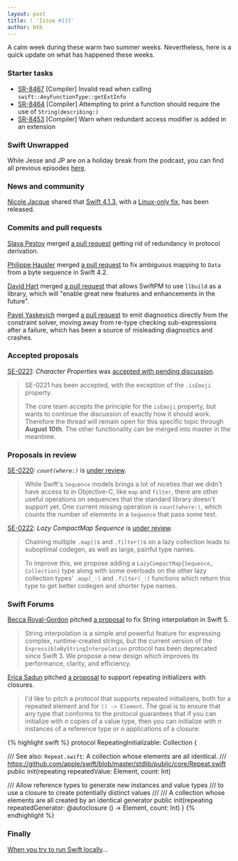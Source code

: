 ```yaml
---
layout: post
title: ! 'Issue #115'
author: btb
---
```


A calm week during these warm two summer weeks. Nevertheless, here is a quick update on what has happened these weeks.

<!--excerpt-->

### Starter tasks

- [SR-8467](https://bugs.swift.org/browse/SR-8467) [Compiler] Invalid read when calling `swift::AnyFunctionType::getExtInfo`
- [SR-8464](https://bugs.swift.org/browse/SR-8464) [Compiler] Attempting to print a function should require the use of `String(describing:)`
- [SR-8453](https://bugs.swift.org/browse/SR-8453) [Compiler] Warn when redundant access modifier is added in an extension

### Swift Unwrapped

While Jesse and JP are on a holiday break from the podcast, you can find all previous episodes [here](https://spec.fm/podcasts/swift-unwrapped).

### News and community

[Nicole Jacque](https://forums.swift.org/u/nicole_jacque/summary) shared that [Swift 4.1.3](https://forums.swift.org/t/swift-4-1-3-is-released-linux-only/14847), with a [Linux-only fix](https://bugs.swift.org/browse/SR-7650), has been released.

### Commits and pull requests

[Slava Pestov](https://twitter.com/slava_pestov) merged [a pull request](https://github.com/apple/swift/pull/18145) getting rid of redundancy in protocol derivation.

[Philippe Hausler](https://github.com/phausler) merged [a pull request](https://github.com/apple/swift/pull/18469) to fix ambiguous mapping to `Data` from a byte sequence in Swift 4.2.

[David Hart](https://twitter.com/dhartbit) merged [a pull request](https://github.com/apple/swift-package-manager/pull/1537) that allows SwiftPM to use `llbuild` as a library, which will "enable great new features and enhancements in the future".

[Pavel Yaskevich](https://github.com/xedin) merged [a pull request](https://github.com/apple/swift/pull/18484) to emit diagnostics directly from the constraint solver, moving away from re-type checking sub-expressions after a failure, which has been a source of misleading diagnostics and crashes.

### Accepted proposals

[SE-0221](https://github.com/apple/swift-evolution/blob/master/proposals/0221-character-properties.md): *Character Properties* was [accepted with pending discussion](https://forums.swift.org/t/accepted-with-pending-discussion-se-0221-character-properties/14944).

> SE-0221 has been accepted, with the exception of the `.isEmoji` property.
>
> The core team accepts the principle for the `isEmoji` property, but wants to continue the discussion of exactly how it should work. Therefore the thread will remain open for this specific topic through **August 10th**. The other functionality can be merged into master in the meantime.

### Proposals in review

[SE-0220](https://github.com/apple/swift-evolution/blob/master/proposals/0220-count-where.md): *`count(where:)`* is [under review](https://forums.swift.org/t/se-0220-count-where/15048).

> While Swift's `Sequence` models brings a lot of niceties that we didn't have access to in Objective-C, like `map` and `filter`, there are other useful operations on sequences that the standard library doesn't support yet. One current missing operation is  `count(where:)`, which counts the number of elements in a `Sequence` that pass some test.

[SE-0222](https://github.com/apple/swift-evolution/blob/master/proposals/0222-lazy-compactmap-sequence.md): *Lazy CompactMap Sequence* is [under review](https://forums.swift.org/t/se-0222-lazy-compactmap-sequence/14850).

> Chaining multiple `.map()`s and `.filter()`s on a lazy collection leads to suboptimal codegen, as well as large, painful type names.
>
> To improve this, we propose adding a `LazyCompactMap{Sequence, Collection}` type along with some overloads on the other lazy collection types' `.map(_:)` and `.filter(_:)` functions which return this type to get better codegen and shorter type names.

### Swift Forums

[Becca Royal-Gordon](http://twitter.com/beccadax) pitched [a proposal](https://forums.swift.org/t/draft-fix-string-interpolation-swift-5-edition/14786) to fix String interpolation in Swift 5.

> String interpolation is a simple and powerful feature for expressing complex, runtime-created strings, but the current version of the `ExpressibleByStringInterpolation` protocol has been deprecated since Swift 3. We propose a new design which improves its performance, clarity, and efficiency.

[Erica Sadun](http://twitter.com/ericasadun/status/970754573609484288) pitched [a proposal](https://forums.swift.org/t/support-repeating-initializers-with-closures-not-just-values/14666) to support repeating initializers with closures.

> I'd like to pitch a protocol that supports repeated initializers, both for a repeated element and for `() -> Element`. The goal is to ensure that any type that conforms to the protocol guarantees that if you can initialize with _n_ copies of a value type, then you can initialize with _n_ instances of a reference type or _n_ applications of a closure:

{% highlight swift %}
protocol RepeatingInitializable: Collection {
  
  /// See also: `Repeat.swift`: A collection whose elements are all identical.
  /// https://github.com/apple/swift/blob/master/stdlib/public/core/Repeat.swift
  public init(repeating repeatedValue: Element, count: Int)
  
  /// Allow reference types to generate new instances and value types
  /// to use a closure to create potentially distinct values
  ///
  /// A collection whose elements are all created by an identical generator
  public init(repeating repeatedGenerator: @autoclosure () -> Element, count: Int)
}
{% endhighlight %}

### Finally

[When you try to run Swift locally](https://twitter.com/aciidb0mb3r/status/1026241132848537600)...
